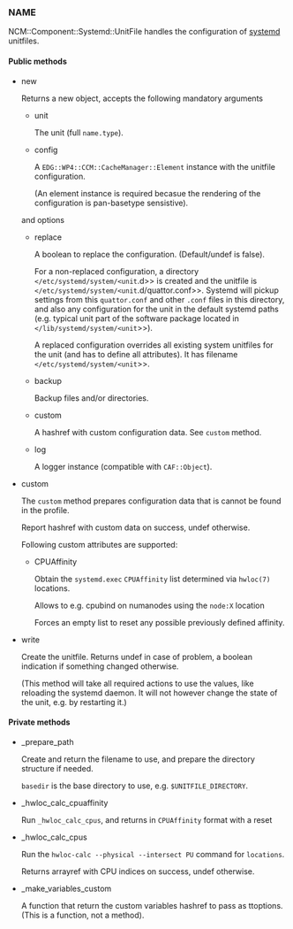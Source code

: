 
### NAME

NCM::Component::Systemd::UnitFile handles the configuration of [systemd](../components/systemd.md) unitfiles.

#### Public methods

- new

    Returns a new object, accepts the following mandatory arguments

    - unit

        The unit (full `name.type`).

    - config

        A `EDG::WP4::CCM::CacheManager::Element` instance with the unitfile configuration.

        (An element instance is required becasue the rendering of
        the configuration is pan-basetype sensistive).

    and options

    - replace

        A boolean to replace the configuration. (Default/undef is false).

        For a non-replaced configuration, a directory
        `</etc/systemd/system/<unit`.d>> is created
        and the unitfile is `</etc/systemd/system/<unit`.d/quattor.conf>>.
        Systemd will pickup settings from this `quattor.conf` and other `.conf` files
        in this directory,
        and also any configuration for the unit in the default systemd paths (e.g. typical
        unit part of the software package located in
        `</lib/systemd/system/<unit`>>).

        A replaced configuration overrides all existing system unitfiles
        for the unit (and has to define all attributes). It has filename
        `</etc/systemd/system/<unit`>>.

    - backup

        Backup files and/or directories.

    - custom

        A hashref with custom configuration data. See `custom` method.

    - log

        A logger instance (compatible with `CAF::Object`).

- custom

    The `custom` method prepares configuration data that is cannot be
    found in the profile.

    Report hashref with custom data on success, undef otherwise.

    Following custom attributes are supported:

    - CPUAffinity

        Obtain the `systemd.exec` `CPUAffinity` list determined via `hwloc(7)` locations.

        Allows to e.g. cpubind on numanodes using the `node:X` location

        Forces an empty list to reset any possible previously defined affinity.

- write

    Create the unitfile. Returns undef in case of problem,
    a boolean indication if something changed otherwise.

    (This method will take all required actions to use the values, like
    reloading the systemd daemon.
    It will not however change the state of the unit,
    e.g. by restarting it.)

#### Private methods

- \_prepare\_path

    Create and return the filename to use,
    and prepare the directory structure if needed.

    `basedir` is the base directory to use, e.g. `$UNITFILE_DIRECTORY`.

- \_hwloc\_calc\_cpuaffinity

    Run `_hwloc_calc_cpus`, and returns in `CPUAffinity` format with a reset

- \_hwloc\_calc\_cpus

    Run the `hwloc-calc --physical --intersect PU` command for `locations`.

    Returns arrayref with CPU indices on success, undef otherwise.

- \_make\_variables\_custom

    A function that return the custom variables hashref to pass as ttoptions.
    (This is a function, not a method).
